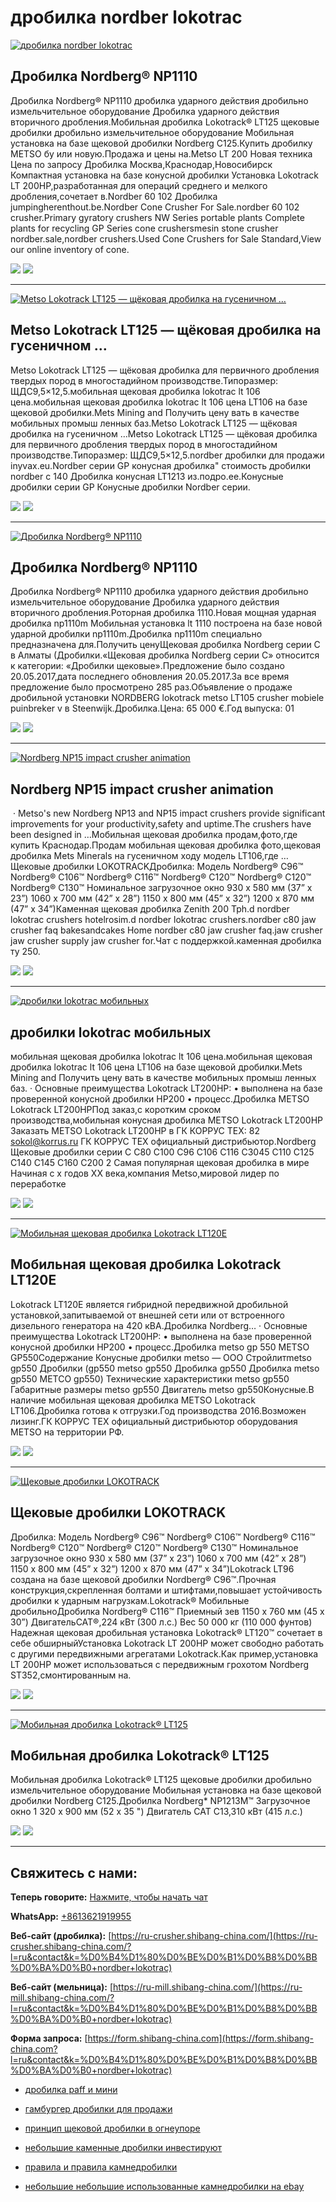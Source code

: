 # дробилка nordber lokotrac

<a href="https://swt.shibang-china.com/?l=ru&img&k=%D0%B4%D1%80%D0%BE%D0%B1%D0%B8%D0%BB%D0%BA%D0%B0+nordber+lokotrac" target="_blank">![дробилка nordber lokotrac](http://static.shibang-china.com/all-800x300/1099.jpg)</a>

## Дробилка Nordberg&#174; NP1110
Дробилка Nordberg&#174; NP1110 дробилка ударного действия дробильно измельчительное оборудование Дробилка ударного действия вторичного дробления.Мобильная дробилка Lokotrack&#174; LT125 щековые дробилки дробильно измельчительное оборудование Мобильная установка на базе щековой дробилки Nordberg C125.Купить дробилку METSO бу или новую.Продажа и цены на.Metso LT 200 Новая техника Цена по запросу Дробилка Москва,Краснодар,Новосибирск Компактная установка на базе конусной дробилки Установка Lokotrack LT 200HP,разработанная для операций среднего и мелкого дробления,сочетает в.Nordber 60 102 Дробилка jumpingherenthout.be.Nordber Cone Crusher For Sale.nordber 60 102 crusher.Primary gyratory crushers NW Series portable plants Complete plants for recycling GP Series cone crushersmesin stone crusher nordber.sale,nordber crushers.Used Cone Crushers for Sale Standard,View our online inventory of cone.


<a href="https://whatsapp.shibangsoft.com/WhatsApp.php" target="_blank" title="WhatsApp">![](http://static.shibang-china.com/icon/whatsapp.png)</a> <a href="https://swt.shibang-china.com/?l=ru&icon&k=%D0%B4%D1%80%D0%BE%D0%B1%D0%B8%D0%BB%D0%BA%D0%B0+nordber+lokotrac" target="_blank">![](http://static.shibang-china.com/icon/chat-ru.png)</a>

---

<a href="https://swt.shibang-china.com/?l=ru&img&k=%D0%B4%D1%80%D0%BE%D0%B1%D0%B8%D0%BB%D0%BA%D0%B0+nordber+lokotrac" target="_blank">![Metso Lokotrack LT125 — щёковая дробилка на гусеничном …](http://static.shibang-china.com/all-800x300/1493.jpg)</a>

## Metso Lokotrack LT125 — щёковая дробилка на гусеничном …
Metso Lokotrack LT125 — щёковая дробилка для первичного дробления твердых пород в многостадийном производстве.Типоразмер: ЩДС9,5&#215;12,5.мобильная щековая дробилка lokotrac lt 106 цена.мобильная щековая дробилка lokotrac lt 106 цена LT106 на базе щековой дробилки.Mets Mining and Получить цену вать в качестве мобильных промыш ленных баз.Metso Lokotrack LT125 — щёковая дробилка на гусеничном …Metso Lokotrack LT125 — щёковая дробилка для первичного дробления твердых пород в многостадийном производстве.Типоразмер: ЩДС9,5&#215;12,5.nordber дробилки для продажи inyvax.eu.Nordber серии GP конусная дробилка&quot; стоимость дробилки nordber c 140 Дробилка конусная LT1213 из.подро.ее.Конусные дробилки серии GP Конусные дробилки Nordber серии.


<a href="https://whatsapp.shibangsoft.com/WhatsApp.php" target="_blank" title="WhatsApp">![](http://static.shibang-china.com/icon/whatsapp.png)</a> <a href="https://swt.shibang-china.com/?l=ru&icon&k=%D0%B4%D1%80%D0%BE%D0%B1%D0%B8%D0%BB%D0%BA%D0%B0+nordber+lokotrac" target="_blank">![](http://static.shibang-china.com/icon/chat-ru.png)</a>

---

<a href="https://swt.shibang-china.com/?l=ru&img&k=%D0%B4%D1%80%D0%BE%D0%B1%D0%B8%D0%BB%D0%BA%D0%B0+nordber+lokotrac" target="_blank">![Дробилка Nordberg&#174; NP1110](http://static.shibang-china.com/all-800x300/1505.jpg)</a>

## Дробилка Nordberg&#174; NP1110
Дробилка Nordberg&#174; NP1110 дробилка ударного действия дробильно измельчительное оборудование Дробилка ударного действия вторичного дробления.Роторная дробилка 1110.Новая мощная ударная дробилка np1110m Мобильная установка lt 1110 построена на базе новой ударной дробилки np1110m.Дробилка np1110m специально предназначена для.Получить ценуЩековая дробилка Nordberg серии C в Алматы (Дробилки.&#171;Щековая дробилка Nordberg серии C&#187; относится к категории: &#171;Дробилки щековые&#187;.Предложение было создано 20.05.2017,дата последнего обновления 20.05.2017.За все время предложение было просмотрено 285 раз.Объявление о продаже дробильной установки NORDBERG lokotrack metso LT105 crusher mobiele puinbreker v в Steenwijk.Дробилка.Цена: 65 000 €.Год выпуска: 01


<a href="https://whatsapp.shibangsoft.com/WhatsApp.php" target="_blank" title="WhatsApp">![](http://static.shibang-china.com/icon/whatsapp.png)</a> <a href="https://swt.shibang-china.com/?l=ru&icon&k=%D0%B4%D1%80%D0%BE%D0%B1%D0%B8%D0%BB%D0%BA%D0%B0+nordber+lokotrac" target="_blank">![](http://static.shibang-china.com/icon/chat-ru.png)</a>

---

<a href="https://swt.shibang-china.com/?l=ru&img&k=%D0%B4%D1%80%D0%BE%D0%B1%D0%B8%D0%BB%D0%BA%D0%B0+nordber+lokotrac" target="_blank">![Nordberg NP15 impact crusher animation](http://static.shibang-china.com/all-800x300/930.jpg)</a>

## Nordberg NP15 impact crusher animation
&nbsp;&#0183;&#32;Metso's new Nordberg NP13 and NP15 impact crushers provide significant improvements for your productivity,safety and uptime.The crushers have been designed in …Мобильная щековая дробилка продам,фото,где купить Краснодар.Продам мобильная щековая дробилка фото,щековая дробилка Mets Minerals на гусеничном ходу модель LT106,где …Щековые дробилки LOKOTRACKДробилка: Модель Nordberg&#174; C96™ Nordberg&#174; C106™ Nordberg&#174; C116™ Nordberg&#174; C120™ Nordberg&#174; C120™ Nordberg&#174; C130™ Номинальное загрузочное окно 930 x 580 мм (37” x 23”) 1060 x 700 мм (42” x 28”) 1150 x 800 мм (45” x 32”) 1200 x 870 мм (47” x 34”)Каменная щековая дробилка Zenith 200 Tph.d nordber lokotrac crushers hotelrosim.d nordber lokotrac crushers.nordber c80 jaw crusher faq bakesandcakes Home nordber c80 jaw crusher faq.jaw crusher jaw crusher supply jaw crusher for.Чат с поддержкой.каменная дробилка ту 250.


<a href="https://whatsapp.shibangsoft.com/WhatsApp.php" target="_blank" title="WhatsApp">![](http://static.shibang-china.com/icon/whatsapp.png)</a> <a href="https://swt.shibang-china.com/?l=ru&icon&k=%D0%B4%D1%80%D0%BE%D0%B1%D0%B8%D0%BB%D0%BA%D0%B0+nordber+lokotrac" target="_blank">![](http://static.shibang-china.com/icon/chat-ru.png)</a>

---

<a href="https://swt.shibang-china.com/?l=ru&img&k=%D0%B4%D1%80%D0%BE%D0%B1%D0%B8%D0%BB%D0%BA%D0%B0+nordber+lokotrac" target="_blank">![дробилки lokotrac мобильных](http://static.shibang-china.com/all-800x300/1484.jpg)</a>

## дробилки lokotrac мобильных
мобильная щековая дробилка lokotrac lt 106 цена.мобильная щековая дробилка lokotrac lt 106 цена LT106 на базе щековой дробилки.Mets Mining and Получить цену вать в качестве мобильных промыш ленных баз.&nbsp;&#0183;&#32;Основные преимущества Lokotrack LT200HP: • выполнена на базе проверенной конусной дробилки HP200 • процесс.Дробилка METSO Lokotrack LT200HPПод заказ,с коротким сроком производства,мобильная конусная дробилка METSO Lokotrack LT200HP Заказать METSO Lokotrack LT200HP в ГК КОРРУС ТЕХ: 82 sokol@korrus.ru ГК КОРРУС ТЕХ официальный дистрибьютор.Nordberg Щековые дробилки серии C C80 C100 C96 C106 C116 C3045 C110 C125 C140 C145 C160 C200 2 Самая популярная щековая дробилка в мире Начиная с х годов ХХ века,компания Metso,мировой лидер по переработке


<a href="https://whatsapp.shibangsoft.com/WhatsApp.php" target="_blank" title="WhatsApp">![](http://static.shibang-china.com/icon/whatsapp.png)</a> <a href="https://swt.shibang-china.com/?l=ru&icon&k=%D0%B4%D1%80%D0%BE%D0%B1%D0%B8%D0%BB%D0%BA%D0%B0+nordber+lokotrac" target="_blank">![](http://static.shibang-china.com/icon/chat-ru.png)</a>

---

<a href="https://swt.shibang-china.com/?l=ru&img&k=%D0%B4%D1%80%D0%BE%D0%B1%D0%B8%D0%BB%D0%BA%D0%B0+nordber+lokotrac" target="_blank">![Мобильная щековая дробилка Lokotrack LT120E](http://static.shibang-china.com/all-800x300/1322.jpg)</a>

## Мобильная щековая дробилка Lokotrack LT120E
Lokotrack LT120E является гибридной передвижной дробильной установкой,запитываемой от внешней сети или от встроенного дизельного генератора на 420 кВА.Дробилка Nordberg…&nbsp;&#0183;&#32;Основные преимущества Lokotrack LT200HP: • выполнена на базе проверенной конусной дробилки HP200 • процесс.Дробилка metso gp 550 METSO GP550Содержание Конусные дробилки metso — ООО Стройлитmetso gp550 Дробилки (gp550 metso gp550 Дробилка gp550 Дробилка metso gp550 МЕТСО gp550) Технические характеристики metso gp550 Габаритные размеры metso gp550 Двигатель metso gp550Конусные.В наличие мобильная щековая дробилка METSO Lokotrack LT106.Дробилка готова к отгрузки.Год производства 2016.Возможен лизинг.ГК КОРРУС ТЕХ официальный дистрибьютор оборудования METSO на территории РФ.


<a href="https://whatsapp.shibangsoft.com/WhatsApp.php" target="_blank" title="WhatsApp">![](http://static.shibang-china.com/icon/whatsapp.png)</a> <a href="https://swt.shibang-china.com/?l=ru&icon&k=%D0%B4%D1%80%D0%BE%D0%B1%D0%B8%D0%BB%D0%BA%D0%B0+nordber+lokotrac" target="_blank">![](http://static.shibang-china.com/icon/chat-ru.png)</a>

---

<a href="https://swt.shibang-china.com/?l=ru&img&k=%D0%B4%D1%80%D0%BE%D0%B1%D0%B8%D0%BB%D0%BA%D0%B0+nordber+lokotrac" target="_blank">![Щековые дробилки LOKOTRACK](http://static.shibang-china.com/all-800x300/1310.jpg)</a>

## Щековые дробилки LOKOTRACK
Дробилка: Модель Nordberg&#174; C96™ Nordberg&#174; C106™ Nordberg&#174; C116™ Nordberg&#174; C120™ Nordberg&#174; C120™ Nordberg&#174; C130™ Номинальное загрузочное окно 930 x 580 мм (37” x 23”) 1060 x 700 мм (42” x 28”) 1150 x 800 мм (45” x 32”) 1200 x 870 мм (47” x 34”)Lokotrack LT96 создана на базе щековой дробилки Nordberg&#174; C96™.Прочная конструкция,скрепленная болтами и штифтами,повышает устойчивость дробилки к ударным нагрузкам.Lokotrack&#174; Мобильные дробильноДробилка Nordberg&#174; C116™ Приемный зев 1150 x 760 мм (45 x 30”) ДвигательCAT&#174;,224 кВт (300 л.с.) Вес 50 000 кг (110 000 фунтов) Надежная щековая дробильная установка Lokotrack&#174; LT120™ сочетает в себе обширныйУстановка Lokotrack LT 200HP может свободно работать с другими передвижными агрегатами Lokotrack.Как пример,установка LT 200HP может использоваться с передвижным грохотом Nordberg ST352,смонтированным на.


<a href="https://whatsapp.shibangsoft.com/WhatsApp.php" target="_blank" title="WhatsApp">![](http://static.shibang-china.com/icon/whatsapp.png)</a> <a href="https://swt.shibang-china.com/?l=ru&icon&k=%D0%B4%D1%80%D0%BE%D0%B1%D0%B8%D0%BB%D0%BA%D0%B0+nordber+lokotrac" target="_blank">![](http://static.shibang-china.com/icon/chat-ru.png)</a>

---

<a href="https://swt.shibang-china.com/?l=ru&img&k=%D0%B4%D1%80%D0%BE%D0%B1%D0%B8%D0%BB%D0%BA%D0%B0+nordber+lokotrac" target="_blank">![Мобильная дробилка Lokotrack&#174; LT125](http://static.shibang-china.com/all-800x300/487.jpg)</a>

## Мобильная дробилка Lokotrack&#174; LT125
Мобильная дробилка Lokotrack&#174; LT125 щековые дробилки дробильно измельчительное оборудование Мобильная установка на базе щековой дробилки Nordberg C125.Дробилка Nordberg* NP1213M™ Загрузочное окно 1 320 x 900 мм (52 x 35 &quot;) Двигатель CAT С13,310 кВт (415 л.с.)

<a href="https://whatsapp.shibangsoft.com/WhatsApp.php" target="_blank" title="WhatsApp">![](http://static.shibang-china.com/icon/whatsapp.png)</a> <a href="https://swt.shibang-china.com/?l=ru&icon&k=%D0%B4%D1%80%D0%BE%D0%B1%D0%B8%D0%BB%D0%BA%D0%B0+nordber+lokotrac" target="_blank">![](http://static.shibang-china.com/icon/chat-ru.png)</a>

---
## Свяжитесь с нами:

**Теперь говорите:** [Нажмите, чтобы начать чат](https://swt.shibang-china.com?l=ru&contact&k=%D0%B4%D1%80%D0%BE%D0%B1%D0%B8%D0%BB%D0%BA%D0%B0+nordber+lokotrac)

**WhatsApp:**  [+8613621919955](https://whatsapp.shibangsoft.com/WhatsApp.php)

**Веб-сайт (дробилка):** [https://ru-crusher.shibang-china.com/](https://ru-crusher.shibang-china.com/?l=ru&contact&k=%D0%B4%D1%80%D0%BE%D0%B1%D0%B8%D0%BB%D0%BA%D0%B0+nordber+lokotrac)

**Веб-сайт (мельница):** [https://ru-mill.shibang-china.com/](https://ru-mill.shibang-china.com/?l=ru&contact&k=%D0%B4%D1%80%D0%BE%D0%B1%D0%B8%D0%BB%D0%BA%D0%B0+nordber+lokotrac)

**Форма запроса:** [https://form.shibang-china.com](https://form.shibang-china.com?l=ru&contact&k=%D0%B4%D1%80%D0%BE%D0%B1%D0%B8%D0%BB%D0%BA%D0%B0+nordber+lokotrac)

* [дробилка paff и мини](../121/%D0%B4%D1%80%D0%BE%D0%B1%D0%B8%D0%BB%D0%BA%D0%B0%20paff%20%D0%B8%20%D0%BC%D0%B8%D0%BD%D0%B8.md)

* [гамбургер дробилки для продажи](../124/%D0%B3%D0%B0%D0%BC%D0%B1%D1%83%D1%80%D0%B3%D0%B5%D1%80%20%D0%B4%D1%80%D0%BE%D0%B1%D0%B8%D0%BB%D0%BA%D0%B8%20%D0%B4%D0%BB%D1%8F%20%D0%BF%D1%80%D0%BE%D0%B4%D0%B0%D0%B6%D0%B8.md)

* [принцип щековой дробилки в огнеупоре](../121/%D0%BF%D1%80%D0%B8%D0%BD%D1%86%D0%B8%D0%BF%20%D1%89%D0%B5%D0%BA%D0%BE%D0%B2%D0%BE%D0%B9%20%D0%B4%D1%80%D0%BE%D0%B1%D0%B8%D0%BB%D0%BA%D0%B8%20%D0%B2%20%D0%BE%D0%B3%D0%BD%D0%B5%D1%83%D0%BF%D0%BE%D1%80%D0%B5.md)

* [небольшие каменные дробилки инвестируют](../124/%D0%BD%D0%B5%D0%B1%D0%BE%D0%BB%D1%8C%D1%88%D0%B8%D0%B5%20%D0%BA%D0%B0%D0%BC%D0%B5%D0%BD%D0%BD%D1%8B%D0%B5%20%D0%B4%D1%80%D0%BE%D0%B1%D0%B8%D0%BB%D0%BA%D0%B8%20%D0%B8%D0%BD%D0%B2%D0%B5%D1%81%D1%82%D0%B8%D1%80%D1%83%D1%8E%D1%82.md)

* [правила и правила камнедробилки](../122/%D0%BF%D1%80%D0%B0%D0%B2%D0%B8%D0%BB%D0%B0%20%D0%B8%20%D0%BF%D1%80%D0%B0%D0%B2%D0%B8%D0%BB%D0%B0%20%D0%BA%D0%B0%D0%BC%D0%BD%D0%B5%D0%B4%D1%80%D0%BE%D0%B1%D0%B8%D0%BB%D0%BA%D0%B8.md)

* [небольшие небольшие использованные камнедробилки на ebay](../122/%D0%BD%D0%B5%D0%B1%D0%BE%D0%BB%D1%8C%D1%88%D0%B8%D0%B5%20%D0%BD%D0%B5%D0%B1%D0%BE%D0%BB%D1%8C%D1%88%D0%B8%D0%B5%20%D0%B8%D1%81%D0%BF%D0%BE%D0%BB%D1%8C%D0%B7%D0%BE%D0%B2%D0%B0%D0%BD%D0%BD%D1%8B%D0%B5%20%D0%BA%D0%B0%D0%BC%D0%BD%D0%B5%D0%B4%D1%80%D0%BE%D0%B1%D0%B8%D0%BB%D0%BA%D0%B8%20%D0%BD%D0%B0%20ebay.md)